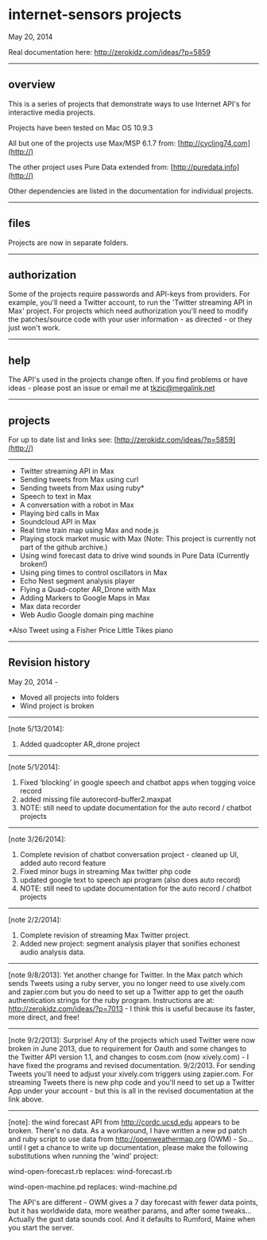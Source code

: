# internet-sensors projects

May 20, 2014

Real documentation here: [http://zerokidz.com/ideas/?p=5859
](http://)

---
 
## overview

This is a series of projects that demonstrate ways to use Internet API's for interactive media projects.

Projects have been tested on Mac OS 10.9.3

All but one of the projects use Max/MSP 6.1.7 from: [http://cycling74.com](http://) 

The other project uses Pure Data extended from: [http://puredata.info](http://)

Other dependencies are listed in the documentation for individual projects.

---
## files

Projects are now in separate folders.

---
## authorization

Some of the projects require passwords and API-keys from providers. For example, you'll need a Twitter account, to run the 'Twitter streaming API in Max' project. For projects which need authorization you'll need to modify the patches/source code with your user information - as directed - or they just won't work.


---
## help

The API's used in the projects change often. If you find problems or have ideas - please post an issue or email me at tkzic@megalink.net 

---
## projects

For up to date list and links see: [http://zerokidz.com/ideas/?p=5859](http://)

---

* Twitter streaming API in Max
* Sending tweets from Max using curl
* Sending tweets from Max using ruby*
* Speech to text in Max 
* A conversation with a robot in Max 
* Playing bird calls in Max 
* Soundcloud API in Max 
* Real time train map using Max and node.js 
* Playing stock market music with Max (Note: This project is currently not part of the github archive.)
* Using wind forecast data to drive wind sounds in Pure Data (Currently broken!)
* Using ping times to control oscillators in Max
* Echo Nest segment analysis player 
* Flying a Quad-copter AR_Drone with Max
* Adding Markers to Google Maps in Max
* Max data recorder
* Web Audio Google domain ping machine

*Also Tweet using a Fisher Price Little Tikes piano

---
## Revision history


May 20, 2014 - 

* Moved all projects into folders
* Wind project is broken


---

[note 5/13/2014]: 
1) Added quadcopter AR_drone project

---

[note 5/1/2014]: 
1) Fixed ‘blocking’ in google speech and chatbot apps when togging voice record
2) added missing file autorecord-buffer2.maxpat
3) NOTE: still need to update documentation for the auto record / chatbot projects


---

[note 3/26/2014]: 
1) Complete revision of chatbot conversation project - cleaned up UI, added auto record feature
2) Fixed minor bugs in streaming Max twitter php code
3) updated google text to speech api program (also does auto record)
4) NOTE: still need to update documentation for the auto record / chatbot projects


---

[note 2/2/2014]: 
1) Complete revision of streaming Max Twitter project.
2) Added new project: segment analysis player that sonifies echonest audio analysis data.

---

[note 9/8/2013]: 
Yet another change for Twitter. In the Max patch which sends Tweets using a ruby server, you no longer need to use xively.com and zapier.com but you do need to set up a Twitter app to get the oauth authentication strings for the ruby program. Instructions are at: http://zerokidz.com/ideas/?p=7013 - I think this is useful because its faster, more direct, and free!

---

[note 9/2/2013]: Surprise! Any of the projects which used Twitter were now broken in June 2013, due to requirement for Oauth and some changes to the Twitter API version 1.1, and changes to cosm.com (now xively.com) - I have fixed the programs and revised documentation. 9/2/2013. For sending Tweets you'll need to adjust your xively.com triggers using zapier.com. For streaming Tweets there is new php code and you'll need to set up a Twitter App under your account - but this is all in the revised documentation at the link above.


---

[note]: the wind forecast API from http://cordc.ucsd.edu appears to be broken. There's no data. As a 
workaround, I have written a new pd patch and ruby script to use data from http://openweathermap.org (OWM) -
So... until I get a chance to write up documentation, please make the following substitutions when
running the 'wind' project:

wind-open-forecast.rb replaces: wind-forecast.rb

wind-open-machine.pd replaces: wind-machine.pd

The API's are different - OWM gives a 7 day forecast with fewer data points, but it has worldwide data,
more weather params, and after some tweaks... Actually the gust data sounds cool. And it defaults to 
Rumford, Maine when you start the server. 



